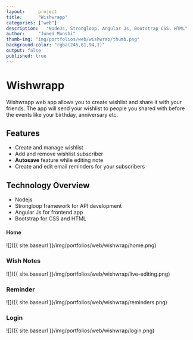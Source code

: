```yaml
---
layout:     project
title:      "Wishwrapp"
categories: ["web"]
description:   "NodeJs, Strongloop, Angular Js, Bootstrap CSS, HTML"
author:     "Juned Munshi"
thumb-img: "img/portfolios/web/wishwrap/thumb.png"
background-color: "rgba(245,81,94,1)"
output: false
published: true
---
```


# Wishwrapp
Wishwrapp web app allows you to create wishlist and share it with your friends. The app will send your wishlist to people you shared with before the events like your birthday, anniversary etc.

## Features
* Create and manage wishlist
* Add and remove wishlist subscriber
* **Autosave** feature while editing note
* Create and edit email reminders for your subscribers

## Technology Overview
* Nodejs
* Strongloop framework for API development
* Angular Js for frontend app
* Bootstrap for CSS and HTML

#### Home
![]({{ site.baseurl }}/img/portfolios/web/wishwrap/home.png)

### Wish Notes
![]({{ site.baseurl }}/img/portfolios/web/wishwrap/live-editing.png)

### Reminder
![]({{ site.baseurl }}/img/portfolios/web/wishwrap/reminders.png)


### Login
![]({{ site.baseurl }}/img/portfolios/web/wishwrap/login.png)